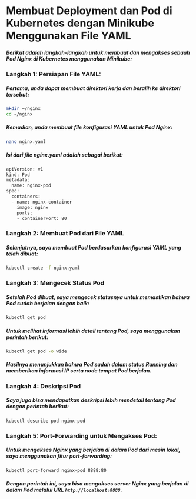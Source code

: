 # Membuat Deployment dan Pod di Kubernetes dengan Minikube Menggunakan File YAML

##### Berikut adalah langkah-langkah untuk membuat dan mengakses sebuah Pod Nginx di Kubernetes menggunakan Minikube:

### Langkah 1: Persiapan File YAML:

##### Pertama, anda dapat membuat direktori kerja dan beralih ke direktori tersebut:

```sh
mkdir ~/nginx
cd ~/nginx
``` 

<!-- ![Deskripsi Gambar](images/create-pod.png) -->

##### Kemudian, anda membuat file konfigurasi YAML untuk Pod Nginx:

```sh
nano nginx.yaml
``` 

##### Isi dari file nginx.yaml adalah sebagai berikut:

```sh
apiVersion: v1
kind: Pod
metadata:
  name: nginx-pod
spec:
  containers:
  - name: nginx-container
    image: nginx
    ports:
    - containerPort: 80
``` 

### Langkah 2: Membuat Pod dari File YAML

##### Selanjutnya, saya membuat Pod berdasarkan konfigurasi YAML yang telah dibuat:

```sh
kubectl create -f nginx.yaml
``` 

<!-- ![Deskripsi Gambar](images/k-expose.png) -->

### Langkah 3: Mengecek Status Pod

##### Setelah Pod dibuat, saya mengecek statusnya untuk memastikan bahwa Pod sudah berjalan dengan baik:

```sh
kubectl get pod
``` 

##### Untuk melihat informasi lebih detail tentang Pod, saya menggunakan perintah berikut:

```sh
kubectl get pod -o wide
``` 

##### Hasilnya menunjukkan bahwa Pod sudah dalam status Running dan memberikan informasi IP serta node tempat Pod berjalan.

<!-- ![Deskripsi Gambar](images/k-expose.png) -->

### Langkah 4: Deskripsi Pod

##### Saya juga bisa mendapatkan deskripsi lebih mendetail tentang Pod dengan perintah berikut:

```sh
kubectl describe pod nginx-pod
``` 

### Langkah 5: Port-Forwarding untuk Mengakses Pod:

##### Untuk mengakses Nginx yang berjalan di dalam Pod dari mesin lokal, saya menggunakan fitur port-forwarding:

```sh
kubectl port-forward nginx-pod 8888:80
``` 

##### Dengan perintah ini, saya bisa mengakses server Nginx yang berjalan di dalam Pod melalui URL `http://localhost:8888`.